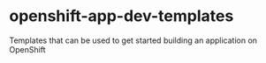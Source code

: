 # openshift-app-dev-templates
Templates that can be used to get started building an application on OpenShift
